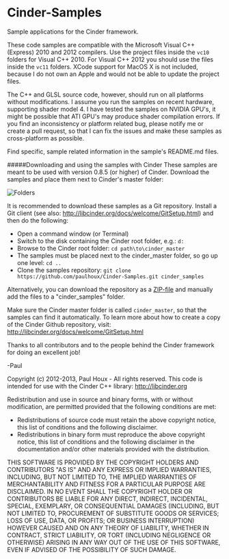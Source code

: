 Cinder-Samples
==============

Sample applications for the Cinder framework. 

These code samples are compatible with the Microsoft Visual C++ (Express) 2010 and 2012 compilers. Use the project files inside the ```vc10``` folders for Visual C++ 2010. For Visual C++ 2012 you should use the files inside the ```vc11``` folders. XCode support for MacOS X is not included, because I do not own an Apple and would not be able to update the project files.

The C++ and GLSL source code, however, should run on all platforms without modifications. I assume you run the samples on recent hardware, supporting shader model 4. I have tested the samples on NVIDIA GPU's, it might be possible that ATI GPU's may produce shader compilation errors. If you find an inconsistency or platform related bug, please notify me or create a pull request, so that I can fix the issues and make these samples as cross-platform as possible. 

Find specific, sample related information in the sample's README.md files.


#####Downloading and using the samples with Cinder
These samples are meant to be used with version 0.8.5 (or higher) of Cinder. Download the samples and place them next to Cinder's master folder:

![Folders](https://raw.github.com/paulhoux/Cinder-Samples/master/FOLDERS.jpg)

It is recommended to download these samples as a Git repository. Install a Git client (see also: http://libcinder.org/docs/welcome/GitSetup.html) and then do the following:
* Open a command window (or Terminal)
* Switch to the disk containing the Cinder root folder, e.g.: ```d:```
* Browse to the Cinder root folder: ```cd path\to\cinder_master```
* The samples must be placed next to the cinder_master folder, so go up one level: ```cd ..```
* Clone the samples repository: ```git clone https://github.com/paulhoux/Cinder-Samples.git cinder_samples```

Alternatively, you can download the repository as a [ZIP-file](https://github.com/paulhoux/Cinder-Samples/zipball/master) and manually add the files to a "cinder_samples" folder.


Make sure the Cinder master folder is called ```cinder_master```, so that the samples can find it automatically. To learn more about how to create a copy of the Cinder Github repository, visit: http://libcinder.org/docs/welcome/GitSetup.html 


Thanks to all contributors and to the people behind the Cinder framework for doing an excellent job!

-Paul


Copyright (c) 2012-2013, Paul Houx - All rights reserved. This code is intended for use with the Cinder C++ library: http://libcinder.org

Redistribution and use in source and binary forms, with or without modification, are permitted provided that the following conditions are met:

* Redistributions of source code must retain the above copyright notice, this list of conditions and the following disclaimer.
* Redistributions in binary form must reproduce the above copyright notice, this list of conditions and the following disclaimer in the documentation and/or other materials provided with the distribution.

THIS SOFTWARE IS PROVIDED BY THE COPYRIGHT HOLDERS AND CONTRIBUTORS "AS IS" AND ANY EXPRESS OR IMPLIED WARRANTIES, INCLUDING, BUT NOT LIMITED TO, THE IMPLIED WARRANTIES OF MERCHANTABILITY AND FITNESS FOR A PARTICULAR PURPOSE ARE DISCLAIMED. IN NO EVENT SHALL THE COPYRIGHT HOLDER OR CONTRIBUTORS BE LIABLE FOR ANY DIRECT, INDIRECT, INCIDENTAL, SPECIAL, EXEMPLARY, OR CONSEQUENTIAL DAMAGES (INCLUDING, BUT NOT LIMITED TO, PROCUREMENT OF SUBSTITUTE GOODS OR SERVICES; LOSS OF USE, DATA, OR PROFITS; OR BUSINESS INTERRUPTION) HOWEVER CAUSED AND ON ANY THEORY OF LIABILITY, WHETHER IN CONTRACT, STRICT LIABILITY, OR TORT (INCLUDING NEGLIGENCE OR OTHERWISE) ARISING IN ANY WAY OUT OF THE USE OF THIS SOFTWARE, EVEN IF ADVISED OF THE POSSIBILITY OF SUCH DAMAGE.


